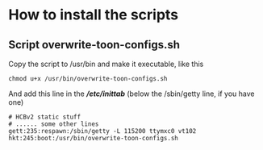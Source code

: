 
# How to install the scripts

## Script overwrite-toon-configs.sh

Copy the script to /usr/bin and make it executable, like this

    chmod u+x /usr/bin/overwrite-toon-configs.sh

And add this line in the ***/etc/inittab***
(below the /sbin/getty line, if you have one)

    # HCBv2 static stuff
    # ...... some other lines
    gett:235:respawn:/sbin/getty -L 115200 ttymxc0 vt102
    hkt:245:boot:/usr/bin/overwrite-toon-configs.sh
